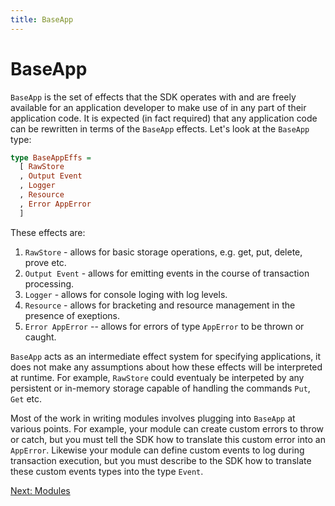 ```yaml
---
title: BaseApp
---
```


# BaseApp

`BaseApp` is the set of effects that the SDK operates with and are freely available
for an application developer to make use of in any part of their application code. It is expected
(in fact required) that any application code can be rewritten in terms of the `BaseApp`
effects. Let's look at the `BaseApp` type:

~~~ haskell ignore
type BaseAppEffs =
  [ RawStore
  , Output Event
  , Logger
  , Resource
  , Error AppError
  ]
~~~

These effects are:

1. `RawStore` - allows for basic storage operations, e.g. get, put, delete, prove etc.
2. `Output Event` - allows for emitting events in the course of transaction processing.
3. `Logger` - allows for console loging with log levels.
4. `Resource` - allows for bracketing and resource management in the presence of exeptions.
5. `Error AppError` -- allows for errors of type `AppError` to be thrown or caught.

`BaseApp` acts as an intermediate effect system for specifying applications, it does not make any assumptions about how these effects will be interpreted at runtime. For example, `RawStore` could eventualy be interpeted by any persistent or in-memory storage capable of handling the commands `Put`, `Get` etc.

Most of the work in writing modules involves plugging into `BaseApp` at various points. For example, your module can create custom errors to throw or catch, but you must tell the SDK how to translate this custom error into an `AppError`. Likewise your module can define custom events to log during transaction execution, but you must describe to the SDK how to translate these custom events types into the type `Event`.

[Next: Modules](Modules.md)

